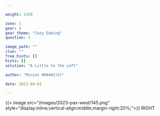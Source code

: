 ```yaml
---

weight: 1450

zone: 1
gear: 4
gear_theme: "Cozy Gaming"
question: 5

image_path: ""
clue: ""
free_hints: []
hints: []
solution: "A Little to the Left"

author: "Minion #00401(k)"

date: 2023-09-01

---
```


{{< image src="/images/2023-pax-west/145.png" style="display:inline;vertical-align:middle;margin-right:20%;">}} RIGHT

